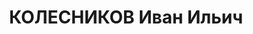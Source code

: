 ---
title: КОЛЕСНИКОВ Иван Ильич
description: 'Род. в 1902, ст-ца Новотитаровская, русский, обр.: среднее техническое,
  искл. из ВКП(б) в июле 1937г. Проживал: г. Туапсе. Начальник Туапсинского отделения
  паровозного хозяйства

  Арестован 20.08.1937. Обв. в том, что создал и возглавлял диверсионно-вредительскую
  группу. Приговор: выездная сессия ВК ВС СССР, 17.12.1937 – ВМН. Расстрелян 17.12.1937,
  в г. Ростове-на-Дону.

  Реабилитирован ВК ВС СССР 02.12.1958'
---